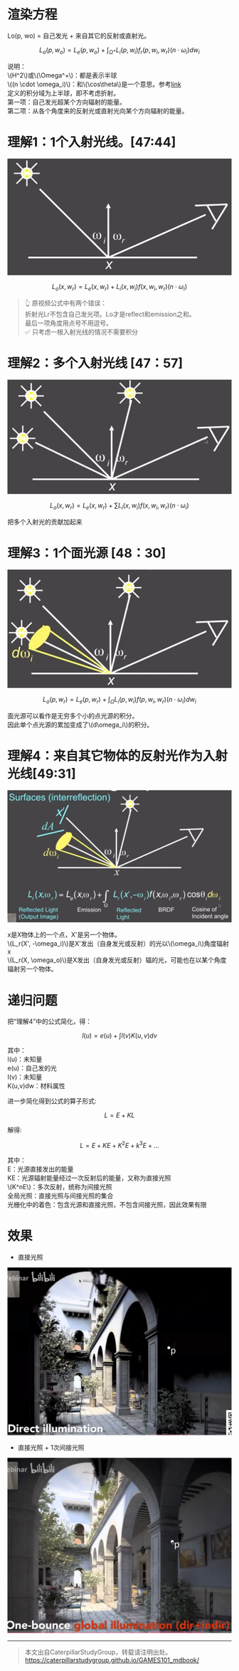 # 渲染方程

Lo(p, wo) = 自己发光 + 来自其它的反射或直射光。  

$$
L_o(p,w_o) = L_e(p,w_o) + \int_{\Omega^+}L_i(p, w_i)f_r(p, w_i, w_r)(n \cdot \omega_i)dw_i
$$

说明：  
\\(H^2\\)或\\(\Omega^+\\)：都是表示半球  
\\((n \cdot \omega_i)\\)：和\\(\cos\theta\\)是一个意思。参考[link](../Dependency/Vector.md)  
定义的积分域为上半球，即不考虑折射。  
第一项：自己发光超某个方向辐射的能量。  
第二项：从各个角度来的反射光或直射光向某个方向辐射的能量。  

# 理解1：1个入射光线。[47:44]

![](../assets/123.PNG)  

$$
L_o(x,w_r) = L_e(x, w_r) + L_i(x, w_i)f(x, w_i, w_r)(n \cdot \omega_i)
$$

> &#x1F446; 原视频公式中有两个错误：  
> 折射光Lr不包含自己发光项。Lo才是reflect和emission之和。  
> 最后一项角度用点号不用逗号。  
> &#x2705; 只考虑一根入射光线的情况不需要积分

# 理解2：多个入射光线 [47：57]

![](../assets/124.PNG)  

$$
L_o(x,w_r) = L_e(x, w_r) + \sum L_i(x, w_i)f(x, w_i, w_r)(n \cdot \omega_i)
$$

把多个入射光的贡献加起来

# 理解3：1个面光源 [48：30]

![](../assets/125.PNG)  

$$
L_o(p,w_r) = L_e(p,w_r) + \int_{\Omega}L_i(p, w_i)f(p, w_i, w_r)(n \cdot \omega_i)dw_i
$$

面光源可以看作是无穷多个小的点光源的积分。  
因此单个点光源的累加变成了\\(d\omega_i\\)的积分。  

# 理解4：来自其它物体的反射光作为入射光线[49:31]

![](../assets/126.PNG)  

x是X物体上的一个点，X'是另一个物体。  
\\(L_r(X', -\omega_i)\\)是X'发出（自身发光或反射）的光以\\(\omega_i\\)角度辐射x  
\\(L_r(X, \omega_o)\\)是X发出（自身发光或反射）辐的光，可能也在以某个角度辐射另一个物体。  

# 递归问题

把“理解4”中的公式简化，得：  

$$
l(u) = e(u) + \int l(v)K(u,v)dv
$$

其中：  
l(u)：未知量  
e(u)：自己发的光  
I(v)：未知量  
K(u,v)dw：材料属性

进一步简化得到公式的算子形式:

$$
L = E + K L 
$$

解得:

$$
L = E + KE + K^2E + k^3E + \dots
$$

其中：  
E：光源直接发出的能量  
KE：光源辐射能量经过一次反射后的能量，又称为直接光照  
\\(K^nE\\)：多次反射，统称为间接光照  
全局光照：直接光照与间接光照的集合  
光栅化中的着色：包含光源和直接光照，不包含间接光照，因此效果有限    

# 效果

- 直接光照

![](../assets/127.PNG)  

- 直接光照 + 1次间接光照

![](../assets/128.PNG)  

------------------------------

> 本文出自CaterpillarStudyGroup，转载请注明出处。  
> https://caterpillarstudygroup.github.io/GAMES101_mdbook/
